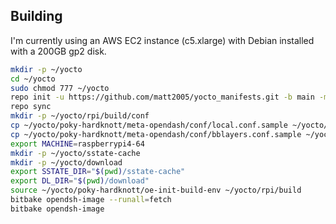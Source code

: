 ## Building

I'm currently using an AWS EC2 instance (c5.xlarge) with Debian installed with a 200GB gp2 disk.

```bash 
mkdir -p ~/yocto
cd ~/yocto
sudo chmod 777 ~/yocto
repo init -u https://github.com/matt2005/yocto_manifests.git -b main -m opendash.xml
repo sync
mkdir -p ~/yocto/rpi/build/conf
cp ~/yocto/poky-hardknott/meta-opendash/conf/local.conf.sample ~/yocto/rpi/build/conf/local.conf
cp ~/yocto/poky-hardknott/meta-opendash/conf/bblayers.conf.sample ~/yocto/rpi/build/conf/bblayers.conf
export MACHINE=raspberrypi4-64
mkdir -p ~/yocto/sstate-cache
mkdir -p ~/yocto/download
export SSTATE_DIR="$(pwd)/sstate-cache"
export DL_DIR="$(pwd)/download"
source ~/yocto/poky-hardknott/oe-init-build-env ~/yocto/rpi/build
bitbake opendsh-image --runall=fetch
bitbake opendsh-image
```
